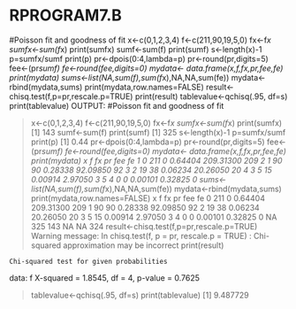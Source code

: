 # RPROGRAM7.B
#Poisson fit and goodness of fit
x<-c(0,1,2,3,4)
f<-c(211,90,19,5,0)
fx<-f*x
sumfx<-sum(f*x)
print(sumfx)
sumf<-sum(f)
print(sumf)
s<-length(x)-1
p=sumfx/sumf
print(p)
pr<-dpois(0:4,lambda=p)
pr<-round(pr,digits=5)
fee<-(pr*sumf)
fe<-round(fee,digits=0)
mydata<- data.frame(x,f,fx,pr,fee,fe)
print(mydata)
sums<-list(NA,sum(f),sum(f*x),NA,NA,sum(fe))
mydata<-rbind(mydata,sums)
print(mydata,row.names=FALSE)
result<-chisq.test(f,p=pr,rescale.p=TRUE)
print(result)
tablevalue<-qchisq(.95, df=s)
print(tablevalue)
OUTPUT:
 #Poisson fit and goodness of fit
> x<-c(0,1,2,3,4)
> f<-c(211,90,19,5,0)
> fx<-f*x
> sumfx<-sum(f*x)
> print(sumfx)
[1] 143
> sumf<-sum(f)
> print(sumf)
[1] 325
> s<-length(x)-1
> p=sumfx/sumf
> print(p)
[1] 0.44
> pr<-dpois(0:4,lambda=p)
> pr<-round(pr,digits=5)
> fee<-(pr*sumf)
> fe<-round(fee,digits=0)
> mydata<- data.frame(x,f,fx,pr,fee,fe)
> print(mydata)
  x   f fx      pr       fee  fe
1 0 211  0 0.64404 209.31300 209
2 1  90 90 0.28338  92.09850  92
3 2  19 38 0.06234  20.26050  20
4 3   5 15 0.00914   2.97050   3
5 4   0  0 0.00101   0.32825   0
> sums<-list(NA,sum(f),sum(f*x),NA,NA,sum(fe))
> mydata<-rbind(mydata,sums)
> print(mydata,row.names=FALSE)
  x   f  fx      pr       fee  fe
  0 211   0 0.64404 209.31300 209
  1  90  90 0.28338  92.09850  92
  2  19  38 0.06234  20.26050  20
  3   5  15 0.00914   2.97050   3
  4   0   0 0.00101   0.32825   0
 NA 325 143      NA        NA 324
> result<-chisq.test(f,p=pr,rescale.p=TRUE)
Warning message:
In chisq.test(f, p = pr, rescale.p = TRUE) :
  Chi-squared approximation may be incorrect
> print(result)

	Chi-squared test for given probabilities

data:  f
X-squared = 1.8545, df = 4, p-value = 0.7625

> tablevalue<-qchisq(.95, df=s)
> print(tablevalue)
[1] 9.487729
> 
